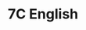 ---
title: 7C English
type: 7C English
image: /img/detective-pikachu-dance.gif
heading: Class Goals
description: >-
  The overarching goal of this course is to improve your ability to communicate in English, both oral and written aspects. To that end we will have different course activities to help strengthen communication abilities and reinforce what you have already learned.
intro:
  blurbs:
    - image: /img/syllabus.svg
      text: >
        Syllabus
      link: /7C-english/syllabus
    - image: /img/pencil.svg
      text: >
        Assignments
      link: /7C-english/assignments
    - image: /img/calendar.svg
      text: >
        Schedule
      link: 7C-english/schedule
    - image: /img/books.svg
      text: >
        Resources
      link: 7C-english/powerpoints
---